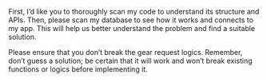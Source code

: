 First, I’d like you to thoroughly scan my code to understand its structure and APIs. Then, please scan my database to see how it works and connects to my app. This will help us better understand the problem and find a suitable solution.

Please ensure that you don’t break the gear request logics. Remember, don’t guess a solution; be certain that it will work and won’t break existing functions or logics before implementing it.
